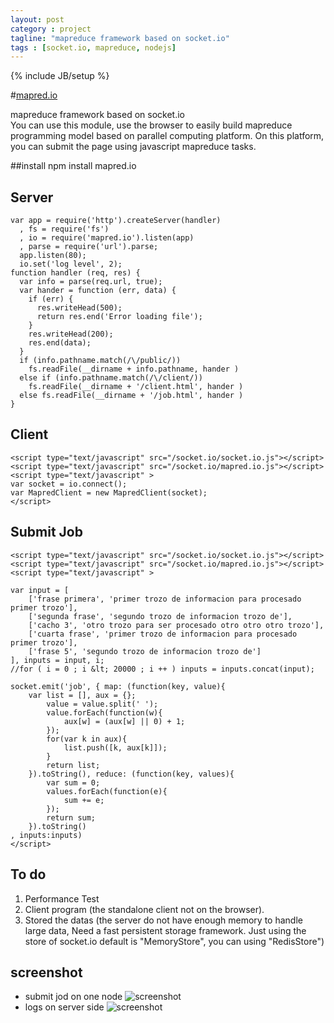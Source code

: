 ```yaml
---
layout: post
category : project
tagline: "mapreduce framework based on socket.io"
tags : [socket.io, mapreduce, nodejs]
---
```

{% include JB/setup %}

#[mapred.io](https://github.com/mapred.io.git)


mapreduce framework based on socket.io  
You can use this module, use the browser to easily build mapreduce programming model based on parallel computing platform. On this platform, you can submit the page using javascript mapreduce tasks.

##install
	npm install mapred.io

## Server
	var app = require('http').createServer(handler)
	  , fs = require('fs')
	  , io = require('mapred.io').listen(app)
	  , parse = require('url').parse;
	  app.listen(80);
	  io.set('log level', 2);
	function handler (req, res) {
	  var info = parse(req.url, true);
	  var hander = function (err, data) {
		if (err) {
		  res.writeHead(500);
		  return res.end('Error loading file');
		}
		res.writeHead(200);
		res.end(data);
	  }
	  if (info.pathname.match(/\/public/))
		fs.readFile(__dirname + info.pathname, hander )
	  else if (info.pathname.match(/\/client/))
		fs.readFile(__dirname + '/client.html', hander )
	  else fs.readFile(__dirname + '/job.html', hander )
	}

## Client
	<script type="text/javascript" src="/socket.io/socket.io.js"></script>
	<script type="text/javascript" src="/socket.io/mapred.io.js"></script>
	<script type="text/javascript" >
	var socket = io.connect();
	var MapredClient = new MapredClient(socket);
	</script>
## Submit Job
	<script type="text/javascript" src="/socket.io/socket.io.js"></script>
	<script type="text/javascript" src="/socket.io/mapred.io.js"></script>
	<script type="text/javascript" >

	var input = [
		['frase primera', 'primer trozo de informacion para procesado primer trozo'],
		['segunda frase', 'segundo trozo de informacion trozo de'],
		['cacho 3', 'otro trozo para ser procesado otro otro otro trozo'],
		['cuarta frase', 'primer trozo de informacion para procesado primer trozo'],
		['frase 5', 'segundo trozo de informacion trozo de']
	], inputs = input, i;
	//for ( i = 0 ; i &lt; 20000 ; i ++ ) inputs = inputs.concat(input);

	socket.emit('job', { map: (function(key, value){
		var list = [], aux = {};
			value = value.split(' ');
			value.forEach(function(w){
				aux[w] = (aux[w] || 0) + 1;
			});
			for(var k in aux){
				list.push([k, aux[k]]);
			}
			return list;
		}).toString(), reduce: (function(key, values){
			var sum = 0;
			values.forEach(function(e){
				sum += e;
			});
			return sum;
		}).toString()
	, inputs:inputs)
	</script>

## To do
1. Performance Test
2. Client program (the standalone client not on the browser).
3. Stored the datas (the server do not have enough memory to handle large data, Need a fast persistent storage framework. Just using the store of socket.io default is "MemoryStore", you can using "RedisStore")

## screenshot
* submit jod on one node
![screenshot](https://f.cloud.github.com/assets/1826685/597401/5c4b1576-cbf4-11e2-9dcf-18dbad84b402.png)
* logs on server side
![screenshot](https://f.cloud.github.com/assets/1826685/594156/1a112198-ca5d-11e2-87cd-cc11069e530f.png)
